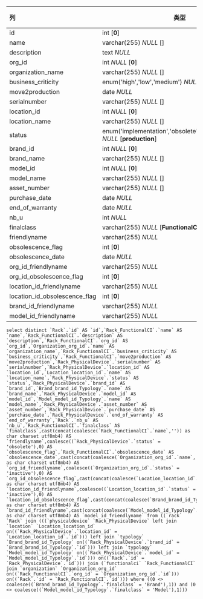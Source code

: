 | 列                            | 类型                                                         | 注释 |
| :---------------------------- | ------------------------------------------------------------ | ---- |
| id                            | int [**0**]                                                  |      |
| name                          | varchar(255) *NULL* []                                       |      |
| description                   | text *NULL*                                                  |      |
| org_id                        | int *NULL* [**0**]                                           |      |
| organization_name             | varchar(255) *NULL* []                                       |      |
| business_criticity            | enum('high','low','medium') *NULL* [**low**]                 |      |
| move2production               | date *NULL*                                                  |      |
| serialnumber                  | varchar(255) *NULL* []                                       |      |
| location_id                   | int *NULL* [**0**]                                           |      |
| location_name                 | varchar(255) *NULL* []                                       |      |
| status                        | enum('implementation','obsolete','production','stock') *NULL* [**production**] |      |
| brand_id                      | int *NULL* [**0**]                                           |      |
| brand_name                    | varchar(255) *NULL* []                                       |      |
| model_id                      | int *NULL* [**0**]                                           |      |
| model_name                    | varchar(255) *NULL* []                                       |      |
| asset_number                  | varchar(255) *NULL* []                                       |      |
| purchase_date                 | date *NULL*                                                  |      |
| end_of_warranty               | date *NULL*                                                  |      |
| nb_u                          | int *NULL*                                                   |      |
| finalclass                    | varchar(255) *NULL* [**FunctionalCI**]                       |      |
| friendlyname                  | varchar(255) *NULL*                                          |      |
| obsolescence_flag             | int [**0**]                                                  |      |
| obsolescence_date             | date *NULL*                                                  |      |
| org_id_friendlyname           | varchar(255) *NULL*                                          |      |
| org_id_obsolescence_flag      | int [**0**]                                                  |      |
| location_id_friendlyname      | varchar(255) *NULL*                                          |      |
| location_id_obsolescence_flag | int [**0**]                                                  |      |
| brand_id_friendlyname         | varchar(255) *NULL*                                          |      |
| model_id_friendlyname         | varchar(255) *NULL*                                          |      |

```
select distinct `Rack`.`id` AS `id`,`Rack_FunctionalCI`.`name` AS `name`,`Rack_FunctionalCI`.`description` AS `description`,`Rack_FunctionalCI`.`org_id` AS `org_id`,`Organization_org_id`.`name` AS `organization_name`,`Rack_FunctionalCI`.`business_criticity` AS `business_criticity`,`Rack_FunctionalCI`.`move2production` AS `move2production`,`Rack_PhysicalDevice`.`serialnumber` AS `serialnumber`,`Rack_PhysicalDevice`.`location_id` AS `location_id`,`Location_location_id`.`name` AS `location_name`,`Rack_PhysicalDevice`.`status` AS `status`,`Rack_PhysicalDevice`.`brand_id` AS `brand_id`,`Brand_brand_id_Typology`.`name` AS `brand_name`,`Rack_PhysicalDevice`.`model_id` AS `model_id`,`Model_model_id_Typology`.`name` AS `model_name`,`Rack_PhysicalDevice`.`asset_number` AS `asset_number`,`Rack_PhysicalDevice`.`purchase_date` AS `purchase_date`,`Rack_PhysicalDevice`.`end_of_warranty` AS `end_of_warranty`,`Rack`.`nb_u` AS `nb_u`,`Rack_FunctionalCI`.`finalclass` AS `finalclass`,cast(concat(coalesce(`Rack_FunctionalCI`.`name`,'')) as char charset utf8mb4) AS `friendlyname`,coalesce((`Rack_PhysicalDevice`.`status` = 'obsolete'),0) AS `obsolescence_flag`,`Rack_FunctionalCI`.`obsolescence_date` AS `obsolescence_date`,cast(concat(coalesce(`Organization_org_id`.`name`,'')) as char charset utf8mb4) AS `org_id_friendlyname`,coalesce((`Organization_org_id`.`status` = 'inactive'),0) AS `org_id_obsolescence_flag`,cast(concat(coalesce(`Location_location_id`.`name`,'')) as char charset utf8mb4) AS `location_id_friendlyname`,coalesce((`Location_location_id`.`status` = 'inactive'),0) AS `location_id_obsolescence_flag`,cast(concat(coalesce(`Brand_brand_id_Typology`.`name`,'')) as char charset utf8mb4) AS `brand_id_friendlyname`,cast(concat(coalesce(`Model_model_id_Typology`.`name`,'')) as char charset utf8mb4) AS `model_id_friendlyname` from ((`rack` `Rack` join (((`physicaldevice` `Rack_PhysicalDevice` left join `location` `Location_location_id` on((`Rack_PhysicalDevice`.`location_id` = `Location_location_id`.`id`))) left join `typology` `Brand_brand_id_Typology` on((`Rack_PhysicalDevice`.`brand_id` = `Brand_brand_id_Typology`.`id`))) left join `typology` `Model_model_id_Typology` on((`Rack_PhysicalDevice`.`model_id` = `Model_model_id_Typology`.`id`))) on((`Rack`.`id` = `Rack_PhysicalDevice`.`id`))) join (`functionalci` `Rack_FunctionalCI` join `organization` `Organization_org_id` on((`Rack_FunctionalCI`.`org_id` = `Organization_org_id`.`id`))) on((`Rack`.`id` = `Rack_FunctionalCI`.`id`))) where ((0 <> coalesce((`Brand_brand_id_Typology`.`finalclass` = 'Brand'),1)) and (0 <> coalesce((`Model_model_id_Typology`.`finalclass` = 'Model'),1)))
```

